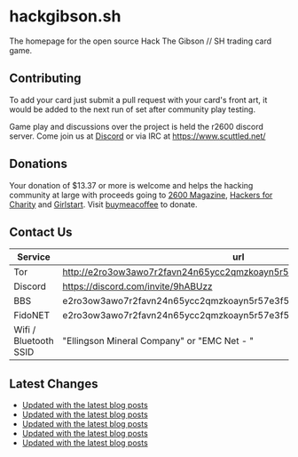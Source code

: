 # hackgibson.sh
The homepage for the open source Hack The Gibson // SH trading card game.


## Contributing

To add your card just submit a pull request with your card's front art, it would be added to the next run of set after community play testing.

Game play and discussions over the project is held the r2600 discord server. Come join us at [Discord](https://discord.com/invite/9hABUzz) or via IRC at https://www.scuttled.net/


## Donations

Your donation of $13.37 or more is welcome and helps the hacking community at large with proceeds going to [2600 Magazine](https://2600.com/), [Hackers for Charity](https://hackersforcharity.org) and [Girlstart](https://girlstart.org).  Visit [buymeacoffee](https://www.buymeacoffee.com/hackgibson.sh) to donate.


## Contact Us

Service | url
-|-
Tor | http://e2ro3ow3awo7r2favn24n65ycc2qmzkoayn5r57e3f56nvjwdcgg32ad.onion
Discord | https://discord.com/invite/9hABUzz
BBS | e2ro3ow3awo7r2favn24n65ycc2qmzkoayn5r57e3f56nvjwdcgg32ad.onion:23
FidoNET | e2ro3ow3awo7r2favn24n65ycc2qmzkoayn5r57e3f56nvjwdcgg32ad.onion:24554
Wifi / Bluetooth SSID | "Ellingson Mineral Company" or "EMC Net - <fidonet address>"

## Latest Changes
<!-- BLOG-POST-LIST:START -->
- [Updated with the latest blog posts](https://github.com/DFW2600/hackgibson.sh/commit/32d19482acc15746fee4834218716a2b72af96e8)
- [Updated with the latest blog posts](https://github.com/DFW2600/hackgibson.sh/commit/354e3123ed10b8910b57ce7c983d117a30748f43)
- [Updated with the latest blog posts](https://github.com/DFW2600/hackgibson.sh/commit/a7784841fa1b9c39f93fa72f4ac6bb1c117e6bf4)
- [Updated with the latest blog posts](https://github.com/DFW2600/hackgibson.sh/commit/98a0a45f957e8a8d237a6fd20ec2625eb7812ddd)
- [Updated with the latest blog posts](https://github.com/DFW2600/hackgibson.sh/commit/f691b0f4d77295b6f1c7688aa94901c90d249290)
<!-- BLOG-POST-LIST:END -->
